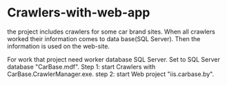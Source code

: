 # Crawlers-with-web-app
the project includes crawlers for some car brand sites. When all crawlers worked their information comes to data base(SQL Server). Then the information is used on the web-site. 

For work that project need worker database SQL Server. Set to SQL Server database "CarBase.mdf".
Step 1: start Crawlers with CarBase.CrawlerManager.exe.
step 2: start Web project "iis.carbase.by".
